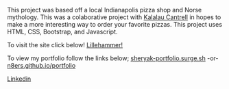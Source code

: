 This project was based off a local Indianapolis pizza shop and Norse mythology. 
This was a colaborative project with <a href="https://github.com/klcantrell" target="_blank">Kalalau Cantrell</a> in hopes to make a more interesting way to order your favorite pizzas. 
This project uses HTML, CSS, Bootstrap, and Javascript.

To visit the site click below!
<a href="https://sheryak-pizza.surge.sh/" target="_blank">Lillehammer!</a>

To view my portfolio follow the links below;
<a href="http://sheryak-portfolio.surge.sh/" target="_blank">sheryak-portfolio.surge.sh</a>
-or-
<a href="https://n8ers.github.io/portfolio/" target="_blank">n8ers.github.io/portfolio</a>

<a href="https://www.linkedin.com/in/nathan-sheryak-405083136/" target="_blank">Linkedin</a>

